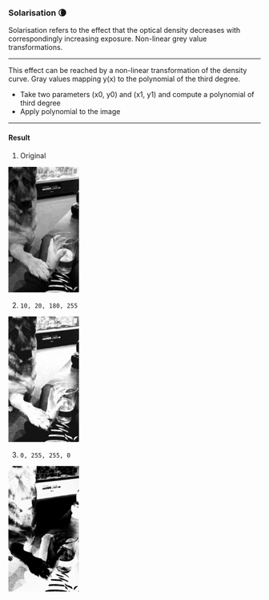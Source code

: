 ### Solarisation :waning_crescent_moon:
 Solarisation refers to the effect that the optical density decreases with correspondingly increasing exposure. Non-linear grey value transformations.
____

This effect can be reached by a non-linear transformation of the density curve. Gray values mapping y(x) to the polynomial of the third degree.
- Take two parameters (x0, y0) and (x1, y1) and compute a polynomial of third degree
- Apply polynomial to the image
___
#### Result
1. Original
<img src="./dog.jpg" height="250"> 

2. `10, 20, 180, 255`
<img src="./10_20_180_255.jpg" height="250"> 

3. `0, 255, 255, 0`
<img src="./0_255_255_0.jpg" height="250"> 
